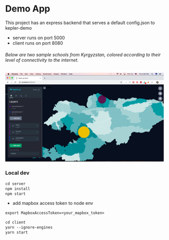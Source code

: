 # Demo App

This project has an express backend that serves a default config.json to kepler-demo
- server runs on port 5000
- client runs on port 8080

###### Below are two sample schools from Kyrgyzstan, colored according to their level of connectivity to the internet.

![screenshot](screenshot.png)

### Local dev
```
cd server
npm install
npm start
```
- add mapbox access token to node env
```
export MapboxAccessToken=<your_mapbox_token>
```
```
cd client
yarn --ignore-engines
yarn start
```
